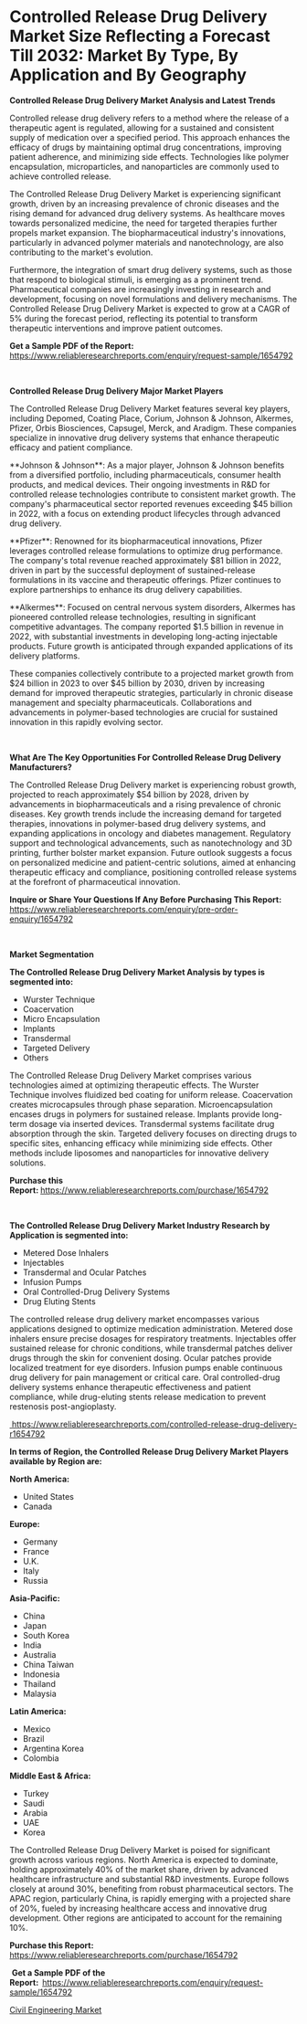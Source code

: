 <p><h1>Controlled Release Drug Delivery Market Size Reflecting a Forecast Till 2032: Market By Type, By Application and By Geography</h1></p><p><strong>Controlled Release Drug Delivery Market Analysis and Latest Trends</strong></p>
<p><p>Controlled release drug delivery refers to a method where the release of a therapeutic agent is regulated, allowing for a sustained and consistent supply of medication over a specified period. This approach enhances the efficacy of drugs by maintaining optimal drug concentrations, improving patient adherence, and minimizing side effects. Technologies like polymer encapsulation, microparticles, and nanoparticles are commonly used to achieve controlled release.</p><p>The Controlled Release Drug Delivery Market is experiencing significant growth, driven by an increasing prevalence of chronic diseases and the rising demand for advanced drug delivery systems. As healthcare moves towards personalized medicine, the need for targeted therapies further propels market expansion. The biopharmaceutical industry's innovations, particularly in advanced polymer materials and nanotechnology, are also contributing to the market's evolution.</p><p>Furthermore, the integration of smart drug delivery systems, such as those that respond to biological stimuli, is emerging as a prominent trend. Pharmaceutical companies are increasingly investing in research and development, focusing on novel formulations and delivery mechanisms. The Controlled Release Drug Delivery Market is expected to grow at a CAGR of 5% during the forecast period, reflecting its potential to transform therapeutic interventions and improve patient outcomes.</p></p>
<p><strong>Get a Sample PDF of the Report:&nbsp;</strong> <a href="https://www.reliableresearchreports.com/enquiry/request-sample/1654792?utm_campaign=3061&utm_medium=2&utm_source=Github&utm_content=ia&utm_term=06032025&utm_id=controlled-release-drug-delivery">https://www.reliableresearchreports.com/enquiry/request-sample/1654792</a></p>
<p>&nbsp;</p>
<p><strong>Controlled Release Drug Delivery Major Market Players</strong></p>
<p><p>The Controlled Release Drug Delivery Market features several key players, including Depomed, Coating Place, Corium, Johnson & Johnson, Alkermes, Pfizer, Orbis Biosciences, Capsugel, Merck, and Aradigm. These companies specialize in innovative drug delivery systems that enhance therapeutic efficacy and patient compliance.</p><p>**Johnson & Johnson**: As a major player, Johnson & Johnson benefits from a diversified portfolio, including pharmaceuticals, consumer health products, and medical devices. Their ongoing investments in R&D for controlled release technologies contribute to consistent market growth. The company's pharmaceutical sector reported revenues exceeding $45 billion in 2022, with a focus on extending product lifecycles through advanced drug delivery.</p><p>**Pfizer**: Renowned for its biopharmaceutical innovations, Pfizer leverages controlled release formulations to optimize drug performance. The company's total revenue reached approximately $81 billion in 2022, driven in part by the successful deployment of sustained-release formulations in its vaccine and therapeutic offerings. Pfizer continues to explore partnerships to enhance its drug delivery capabilities.</p><p>**Alkermes**: Focused on central nervous system disorders, Alkermes has pioneered controlled release technologies, resulting in significant competitive advantages. The company reported $1.5 billion in revenue in 2022, with substantial investments in developing long-acting injectable products. Future growth is anticipated through expanded applications of its delivery platforms.</p><p>These companies collectively contribute to a projected market growth from $24 billion in 2023 to over $45 billion by 2030, driven by increasing demand for improved therapeutic strategies, particularly in chronic disease management and specialty pharmaceuticals. Collaborations and advancements in polymer-based technologies are crucial for sustained innovation in this rapidly evolving sector.</p></p>
<p>&nbsp;</p>
<p><strong>What Are The Key Opportunities For Controlled Release Drug Delivery Manufacturers?</strong></p>
<p><p>The Controlled Release Drug Delivery market is experiencing robust growth, projected to reach approximately $54 billion by 2028, driven by advancements in biopharmaceuticals and a rising prevalence of chronic diseases. Key growth trends include the increasing demand for targeted therapies, innovations in polymer-based drug delivery systems, and expanding applications in oncology and diabetes management. Regulatory support and technological advancements, such as nanotechnology and 3D printing, further bolster market expansion. Future outlook suggests a focus on personalized medicine and patient-centric solutions, aimed at enhancing therapeutic efficacy and compliance, positioning controlled release systems at the forefront of pharmaceutical innovation.</p></p>
<p><strong>Inquire or Share Your Questions If Any Before Purchasing This Report:</strong> <a href="https://www.reliableresearchreports.com/enquiry/pre-order-enquiry/1654792?utm_campaign=3061&utm_medium=2&utm_source=Github&utm_content=ia&utm_term=06032025&utm_id=controlled-release-drug-delivery">https://www.reliableresearchreports.com/enquiry/pre-order-enquiry/1654792</a></p>
<p>&nbsp;</p>
<p><strong>Market Segmentation</strong></p>
<p><strong>The Controlled Release Drug Delivery Market Analysis by types is segmented into:</strong></p>
<p><ul><li>Wurster Technique</li><li>Coacervation</li><li>Micro Encapsulation</li><li>Implants</li><li>Transdermal</li><li>Targeted Delivery</li><li>Others</li></ul></p>
<p><p>The Controlled Release Drug Delivery Market comprises various technologies aimed at optimizing therapeutic effects. The Wurster Technique involves fluidized bed coating for uniform release. Coacervation creates microcapsules through phase separation. Microencapsulation encases drugs in polymers for sustained release. Implants provide long-term dosage via inserted devices. Transdermal systems facilitate drug absorption through the skin. Targeted delivery focuses on directing drugs to specific sites, enhancing efficacy while minimizing side effects. Other methods include liposomes and nanoparticles for innovative delivery solutions.</p></p>
<p><strong>Purchase this Report:&nbsp;</strong><a href="https://www.reliableresearchreports.com/purchase/1654792?utm_campaign=3061&utm_medium=2&utm_source=Github&utm_content=ia&utm_term=06032025&utm_id=controlled-release-drug-delivery">https://www.reliableresearchreports.com/purchase/1654792</a></p>
<p>&nbsp;</p>
<p><strong>The Controlled Release Drug Delivery Market Industry Research by Application is segmented into:</strong></p>
<p><ul><li>Metered Dose Inhalers</li><li>Injectables</li><li>Transdermal and Ocular Patches</li><li>Infusion Pumps</li><li>Oral Controlled-Drug Delivery Systems</li><li>Drug Eluting Stents</li></ul></p>
<p><p>The controlled release drug delivery market encompasses various applications designed to optimize medication administration. Metered dose inhalers ensure precise dosages for respiratory treatments. Injectables offer sustained release for chronic conditions, while transdermal patches deliver drugs through the skin for convenient dosing. Ocular patches provide localized treatment for eye disorders. Infusion pumps enable continuous drug delivery for pain management or critical care. Oral controlled-drug delivery systems enhance therapeutic effectiveness and patient compliance, while drug-eluting stents release medication to prevent restenosis post-angioplasty.</p></p>
<p><a href="https://www.reliableresearchreports.com/controlled-release-drug-delivery-r1654792?utm_campaign=3061&utm_medium=2&utm_source=Github&utm_content=ia&utm_term=06032025&utm_id=controlled-release-drug-delivery">&nbsp;https://www.reliableresearchreports.com/controlled-release-drug-delivery-r1654792</a></p>
<p><strong>In terms of Region, the Controlled Release Drug Delivery Market Players available by Region are:</strong></p>
<p>
    <p> <strong> North America: </strong>
        <ul>
            <li>United States</li>
            <li>Canada</li>
        </ul>
        </p> 
    <p> <strong> Europe: </strong>
        <ul>
            <li>Germany</li>
            <li>France</li>
            <li>U.K.</li>
            <li>Italy</li>
            <li>Russia</li>
        </ul>
        </p> 
    <p> <strong> Asia-Pacific: </strong>
        <ul>
            <li>China</li>
            <li>Japan</li>
            <li>South Korea</li>
            <li>India</li>
            <li>Australia</li>
            <li>China Taiwan</li>
            <li>Indonesia</li>
            <li>Thailand</li>
            <li>Malaysia</li>
        </ul>
        </p> 
    <p> <strong> Latin America: </strong>
        <ul>
            <li>Mexico</li>
            <li>Brazil</li>
            <li>Argentina Korea</li>
            <li>Colombia</li>
        </ul>
        </p> 
    <p> <strong> Middle East & Africa: </strong>
        <ul>
            <li>Turkey</li>
            <li>Saudi</li>
            <li>Arabia</li>
            <li>UAE</li>
            <li>Korea</li>
        </ul>
    </p>
    </p>
<p><p>The Controlled Release Drug Delivery Market is poised for significant growth across various regions. North America is expected to dominate, holding approximately 40% of the market share, driven by advanced healthcare infrastructure and substantial R&D investments. Europe follows closely at around 30%, benefiting from robust pharmaceutical sectors. The APAC region, particularly China, is rapidly emerging with a projected share of 20%, fueled by increasing healthcare access and innovative drug development. Other regions are anticipated to account for the remaining 10%.</p></p>
<p><strong>Purchase this Report: </strong><a href="https://www.reliableresearchreports.com/purchase/1654792?utm_campaign=3061&utm_medium=2&utm_source=Github&utm_content=ia&utm_term=06032025&utm_id=controlled-release-drug-delivery">https://www.reliableresearchreports.com/purchase/1654792</a></p>
<p>&nbsp;<strong>Get a Sample PDF of the Report:&nbsp;&nbsp;</strong><a href="https://www.reliableresearchreports.com/enquiry/request-sample/1654792?utm_campaign=3061&utm_medium=2&utm_source=Github&utm_content=ia&utm_term=06032025&utm_id=controlled-release-drug-delivery">https://www.reliableresearchreports.com/enquiry/request-sample/1654792</a></p>
<p><strong></strong></p>
<p><p><a href="https://github.com/klaassenmackenzie6/Market-Research-Report-List-1/blob/main/civil-engineering-market.md?utm_campaign=3061&utm_medium=2&utm_source=Github&utm_content=ia&utm_term=06032025&utm_id=controlled-release-drug-delivery">Civil Engineering Market</a></p></p>